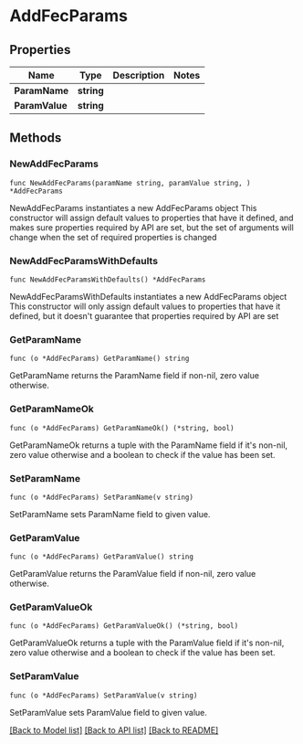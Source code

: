 # AddFecParams

## Properties

Name | Type | Description | Notes
------------ | ------------- | ------------- | -------------
**ParamName** | **string** |  | 
**ParamValue** | **string** |  | 

## Methods

### NewAddFecParams

`func NewAddFecParams(paramName string, paramValue string, ) *AddFecParams`

NewAddFecParams instantiates a new AddFecParams object
This constructor will assign default values to properties that have it defined,
and makes sure properties required by API are set, but the set of arguments
will change when the set of required properties is changed

### NewAddFecParamsWithDefaults

`func NewAddFecParamsWithDefaults() *AddFecParams`

NewAddFecParamsWithDefaults instantiates a new AddFecParams object
This constructor will only assign default values to properties that have it defined,
but it doesn't guarantee that properties required by API are set

### GetParamName

`func (o *AddFecParams) GetParamName() string`

GetParamName returns the ParamName field if non-nil, zero value otherwise.

### GetParamNameOk

`func (o *AddFecParams) GetParamNameOk() (*string, bool)`

GetParamNameOk returns a tuple with the ParamName field if it's non-nil, zero value otherwise
and a boolean to check if the value has been set.

### SetParamName

`func (o *AddFecParams) SetParamName(v string)`

SetParamName sets ParamName field to given value.


### GetParamValue

`func (o *AddFecParams) GetParamValue() string`

GetParamValue returns the ParamValue field if non-nil, zero value otherwise.

### GetParamValueOk

`func (o *AddFecParams) GetParamValueOk() (*string, bool)`

GetParamValueOk returns a tuple with the ParamValue field if it's non-nil, zero value otherwise
and a boolean to check if the value has been set.

### SetParamValue

`func (o *AddFecParams) SetParamValue(v string)`

SetParamValue sets ParamValue field to given value.



[[Back to Model list]](../README.md#documentation-for-models) [[Back to API list]](../README.md#documentation-for-api-endpoints) [[Back to README]](../README.md)


